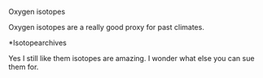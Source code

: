 Oxygen isotopes


Oxygen isotopes are a really good proxy for past climates.


*Isotopearchives

Yes I still like them isotopes are amazing. I wonder what else you can sue them for. 
